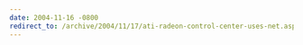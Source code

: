 ```yaml
---
date: 2004-11-16 -0800
redirect_to: /archive/2004/11/17/ati-radeon-control-center-uses-net.aspx/
---
```


